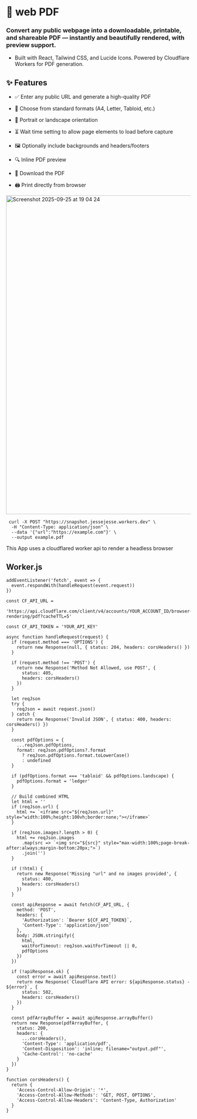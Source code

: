 # 🧾 web PDF
### Convert any public webpage into a downloadable, printable, and shareable PDF — instantly and beautifully rendered, with preview support.

- Built with React, Tailwind CSS, and Lucide Icons. Powered by Cloudflare Workers for PDF generation.

## ✨ Features
- ✅ Enter any public URL and generate a high-quality PDF

- 📏 Choose from standard formats (A4, Letter, Tabloid, etc.)

- 🧭 Portrait or landscape orientation

- ⏳ Wait time setting to allow page elements to load before capture

- 🖼️ Optionally include backgrounds and headers/footers

- 🔍 Inline PDF preview

- 💾 Download the PDF

- 🖨️ Print directly from browser


<img width="1512" height="867" alt="Screenshot 2025-09-25 at 19 04 24" src="https://github.com/user-attachments/assets/5d87d50d-afe0-4ec5-ac7d-e43874a64d55" />

```
 curl -X POST "https://snapshot.jessejesse.workers.dev" \
  -H "Content-Type: application/json" \
  --data '{"url":"https://example.com"}' \
  --output example.pdf
```
This App uses a cloudflared worker api to render a headless browser 

## Worker.js

```
addEventListener('fetch', event => {
  event.respondWith(handleRequest(event.request))
})

const CF_API_URL =
  'https://api.cloudflare.com/client/v4/accounts/YOUR_ACCOUNT_ID/browser-rendering/pdf?cacheTTL=5'

const CF_API_TOKEN = 'YOUR_API_KEY'

async function handleRequest(request) {
  if (request.method === 'OPTIONS') {
    return new Response(null, { status: 204, headers: corsHeaders() })
  }

  if (request.method !== 'POST') {
    return new Response('Method Not Allowed, use POST', {
      status: 405,
      headers: corsHeaders()
    })
  }

  let reqJson
  try {
    reqJson = await request.json()
  } catch {
    return new Response('Invalid JSON', { status: 400, headers: corsHeaders() })
  }

  const pdfOptions = {
    ...reqJson.pdfOptions,
    format: reqJson.pdfOptions?.format
      ? reqJson.pdfOptions.format.toLowerCase()
      : undefined
  }

  if (pdfOptions.format === 'tabloid' && pdfOptions.landscape) {
    pdfOptions.format = 'ledger'
  }

  // Build combined HTML
  let html = ''
  if (reqJson.url) {
    html += `<iframe src="${reqJson.url}" style="width:100%;height:100vh;border:none;"></iframe>`
  }

  if (reqJson.images?.length > 0) {
    html += reqJson.images
      .map(src => `<img src="${src}" style="max-width:100%;page-break-after:always;margin-bottom:20px;">`)
      .join('')
  }

  if (!html) {
    return new Response('Missing "url" and no images provided', {
      status: 400,
      headers: corsHeaders()
    })
  }

  const apiResponse = await fetch(CF_API_URL, {
    method: 'POST',
    headers: {
      'Authorization': `Bearer ${CF_API_TOKEN}`,
      'Content-Type': 'application/json'
    },
    body: JSON.stringify({
      html,
      waitForTimeout: reqJson.waitForTimeout || 0,
      pdfOptions
    })
  })

  if (!apiResponse.ok) {
    const error = await apiResponse.text()
    return new Response(`Cloudflare API error: ${apiResponse.status} - ${error}`, {
      status: 502,
      headers: corsHeaders()
    })
  }

  const pdfArrayBuffer = await apiResponse.arrayBuffer()
  return new Response(pdfArrayBuffer, {
    status: 200,
    headers: {
      ...corsHeaders(),
      'Content-Type': 'application/pdf',
      'Content-Disposition': 'inline; filename="output.pdf"',
      'Cache-Control': 'no-cache'
    }
  })
}

function corsHeaders() {
  return {
    'Access-Control-Allow-Origin': '*',
    'Access-Control-Allow-Methods': 'GET, POST, OPTIONS',
    'Access-Control-Allow-Headers': 'Content-Type, Authorization'
  }
}
```
